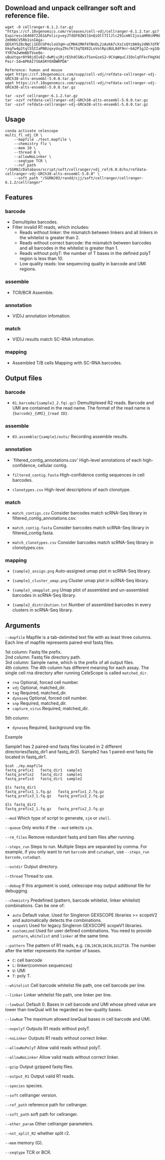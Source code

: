 ## Download and unpack cellranger soft and reference file.
```
wget -O cellranger-6.1.2.tar.gz "https://cf.10xgenomics.com/releases/cell-vdj/cellranger-6.1.2.tar.gz?Expires=1646072261&Policy=eyJTdGF0ZW1lbnQiOlt7IlJlc291cmNlIjoiaHR0cHM6Ly9jZi4xMHhnZW5vbWljcy5jb20vcmVsZWFzZXMvY2VsbC12ZGovY2VsbHJhbmdlci02LjEuMi50YXIuZ3oiLCJDb25kaXRpb24iOnsiRGF0ZUxlc3NUaGFuIjp7IkFXUzpFcG9jaFRpbWUiOjE2NDYwNzIyNjF9fX1dfQ__&Signature=Z-2m906CV5Rb1snIAga-QDSXYSZ8cNqCj1EECGP4uloU3qH~uCMH42MHf4TNnDL2zAsKA7cXsCsQYz0A9yJdNh7dfRT8ohpuAzASFx5Pj-bkqfw4p2tql55IIaPN0zqxyUuyZ9sfKl5qTQX82LoVolRpiBUL8dF9nr~bA2P1gJZ~xg1QssS7icR5MmTzvKKS5NYkezG8vWaTiEdXU0nuKI2ciZSX5GOMeIRW-YYR7mJwHmBbTVxe0o-uBuUtqor0Y98jdIv8Z~dwMjujRjrEShdCGNixTSonGzeS2~9CXqWquCJIOolqFFkcFHgXkD7ZWNfSXWbTxuF57rCsub98pA__&Key-Pair-Id=APKAI7S6A5RYOXBWRPDA"

Reference: human and mouse
wget https://cf.10xgenomics.com/supp/cell-vdj/refdata-cellranger-vdj-GRCh38-alts-ensembl-5.0.0.tar.gz
wget https://cf.10xgenomics.com/supp/cell-vdj/refdata-cellranger-vdj-GRCm38-alts-ensembl-5.0.0.tar.gz

tar -xzvf cellranger-6.1.2.tar.gz
tar -xzvf refdata-cellranger-vdj-GRCh38-alts-ensembl-5.0.0.tar.gz
tar -xzvf refdata-cellranger-vdj-GRCm38-alts-ensembl-5.0.0.tar.gz
```

## Usage

```
conda activate celescope
multi_fl_vdj_CR \
    --mapfile ./test.mapfile \
    --chemistry flv \
    --mem 10 \
    --thread 8 \
    --allowNoLinker \
    --seqtype TCR \
    --ref_path "/SGRNJ/Database/script/soft/cellranger/vdj_ref/6.0.0/hs/refdata-cellranger-vdj-GRCh38-alts-ensembl-5.0.0" \
    --soft_path "/SGRNJ03/randd/cjj/soft/cellranger/cellranger-6.1.2/cellranger" 
```
## Features
### barcode

- Demultiplex barcodes.
- Filter invalid R1 reads, which includes:
    - Reads without linker: the mismatch between linkers and all linkers in the whitelist is greater than 2.  
    - Reads without correct barcode: the mismatch between barcodes and all barcodes in the whitelist is greater than 1.  
    - Reads without polyT: the number of T bases in the defined polyT region is less than 10.
    - Low quality reads: low sequencing quality in barcode and UMI regions.


### assemble

- TCR/BCR Assemble.


### annotation

- V(D)J annotation infomation.


### match

- V(D)J results match SC-RNA infomation.


### mapping

- Assembled T/B cells Mapping with SC-RNA barcodes.


## Output files
### barcode

- `01.barcode/{sample}_2.fq(.gz)` Demultiplexed R2 reads. Barcode and UMI are contained in the read name. The format of 
the read name is `{barcode}_{UMI}_{read ID}`.

### assemble
- `03.assemble/{sample}/outs/` Recording assemble results.

### annotation
- `filtered_contig_annotations.csv' High-level annotations of each high-confidence, cellular contig.

- `filtered_contig.fasta` High-confidence contig sequences in cell barcodes.

- `clonotypes.csv` High-level descriptions of each clonotype.

### match
- `match_contigs.csv` Consider barcodes match scRNA-Seq library in filtered_contig_annotations.csv.

- `match_contig.fasta` Consider barcodes match scRNA-Seq library in filtered_contig.fasta.

- `match_clonotypes.csv` Consider barcodes match scRNA-Seq library in clonotypes.csv.

### mapping
- `{sample}_assign.png` Auto-assigned umap plot in scRNA-Seq library.

- `{sample}_cluster_umap.png` Cluster umap plot in scRNA-Seq library.

- `{sample}_umapplot.png` Umap plot of assembled and un-assembled barcodes in scRNA-Seq library.

- `{sample}_distribution.txt` Number of assembled barcodes in every clusters in scRNA-Seq library.

## Arguments
`--mapfile` Mapfile is a tab-delimited text file with as least three columns. Each line of mapfile represents paired-end fastq files.

1st column: Fastq file prefix.  
2nd column: Fastq file directory path.  
3rd column: Sample name, which is the prefix of all output files.  
4th column: The 4th column has different meaning for each assay. The single cell rna directory after running CeleScope is called `matched_dir`.

- `rna` Optional, forced cell number.
- `vdj` Optional, matched_dir.
- `tag` Required, matched_dir.
- `dynaseq` Optional, forced cell number.
- `snp` Required, matched_dir.
- `capture_virus` Required, matched_dir.

5th column:
- `dynaseq` Required, background snp file.

Example

Sample1 has 2 paired-end fastq files located in 2 different directories(fastq_dir1 and fastq_dir2). Sample2 has 1 paired-end fastq file located in fastq_dir1.
```
$cat ./my.mapfile
fastq_prefix1	fastq_dir1	sample1
fastq_prefix2	fastq_dir2	sample1
fastq_prefix3	fastq_dir1	sample2

$ls fastq_dir1
fastq_prefix1_1.fq.gz	fastq_prefix1_2.fq.gz
fastq_prefix3_1.fq.gz	fastq_prefix3_2.fq.gz

$ls fastq_dir2
fastq_prefix2_1.fq.gz	fastq_prefix2_2.fq.gz
```

`--mod` Which type of script to generate, `sjm` or `shell`.

`--queue` Only works if the `--mod` selects `sjm`.

`--rm_files` Remove redundant fastq and bam files after running.

`--steps_run` Steps to run. Multiple Steps are separated by comma. For example, if you only want to run `barcode` and `cutadapt`, 
use `--steps_run barcode,cutadapt`.

`--outdir` Output directory.

`--thread` Thread to use.

`--debug` If this argument is used, celescope may output addtional file for debugging.

`--chemistry` Predefined (pattern, barcode whitelist, linker whitelist) combinations. Can be one of:  
- `auto` Default value. Used for Singleron GEXSCOPE libraries >= scopeV2 and automatically detects the combinations.  
- `scopeV1` Used for legacy Singleron GEXSCOPE scopeV1 libraries.  
- `customized` Used for user defined combinations. You need to provide `pattern`, `whitelist` and `linker` at the 
same time.

`--pattern` The pattern of R1 reads, e.g. `C8L16C8L16C8L1U12T18`. The number after the letter represents the number 
        of bases.  
- `C`: cell barcode  
- `L`: linker(common sequences)  
- `U`: UMI    
- `T`: poly T.

`--whitelist` Cell barcode whitelist file path, one cell barcode per line.

`--linker` Linker whitelist file path, one linker per line.

`--lowQual` Default 0. Bases in cell barcode and UMI whose phred value are lower than lowQual will be regarded as low-quality bases.

`--lowNum` The maximum allowed lowQual bases in cell barcode and UMI.

`--nopolyT` Outputs R1 reads without polyT.

`--noLinker` Outputs R1 reads without correct linker.

`--allowNoPolyT` Allow valid reads without polyT.

`--allowNoLinker` Allow valid reads without correct linker.

`--gzip` Output gzipped fastq files.

`--output_R1` Output valid R1 reads.

`--species` species.

`--soft` cellranger version.

`--ref_path` reference path for cellranger.

`--soft_path` soft path for cellranger.

`--other_param` Other cellranger parameters.

`--not_split_R2` whether split r2.

`--mem` memory (G).

`--seqtype` TCR or BCR.

